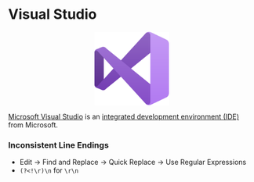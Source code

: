 # Visual Studio

<p align="center"><img align="center" width="30%" height="30%" src="assets/visualstudio.svg"></p>

[Microsoft Visual Studio](https://en.wikipedia.org/wiki/Microsoft_Visual_Studio) is an [integrated development environment (IDE)](https://en.wikipedia.org/wiki/Integrated_development_environment) from Microsoft.

### Inconsistent Line Endings

* Edit -> Find and Replace -> Quick Replace -> Use Regular Expressions<br>
* `(?<!\r)\n` for `\r\n`
